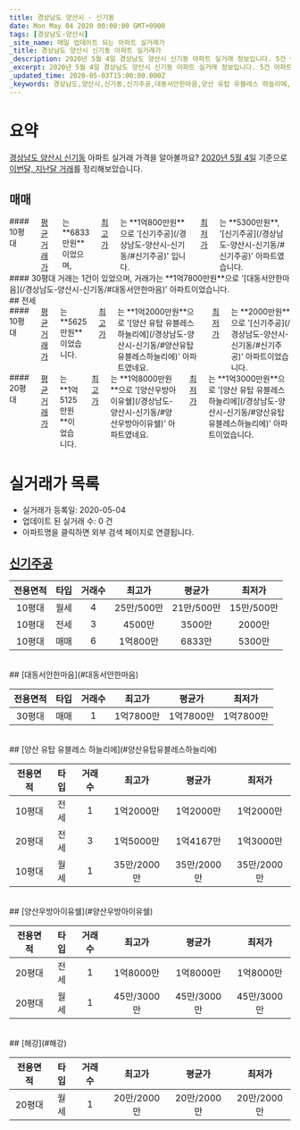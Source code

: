 ```yaml
---
title: 경상남도 양산시 - 신기동
date: Mon May 04 2020 00:00:00 GMT+0900
tags: [경상남도-양산시]
_site_name: 매일 업데이트 되는 아파트 실거래가
_title: 경상남도 양산시 신기동 아파트 실거래가
_description: 2020년 5월 4일 경상남도 양산시 신기동 아파트 실거래 정보입니다. 5건 아파트 정보가 있습니다.
_excerpt: 2020년 5월 4일 경상남도 양산시 신기동 아파트 실거래 정보입니다. 5건 아파트 정보가 있습니다.
_updated_time: 2020-05-03T15:00:00.000Z
_keywords: 경상남도,양산시,신기동,신기주공,대동서안한마음,양산 유탑 유블레스 하늘리에,양산우방아이유쉘,해강
---
```





# 요약
<ins>경상남도 양산시 신기동</ins> 아파트 실거래 가격을 알아볼까요? <ins>2020년 5월 4일</ins> 기준으로 <ins>이번달, 지난달 거래</ins>를 정리해보았습니다.

## 매매
<div class="container">
<div class="six columns" markdown="1">
#### 10평대
<ins>평균 거래가</ins>는 **6833만원**이었으며, <ins>최고가</ins>는 **1억800만원**으로 '[신기주공](/경상남도-양산시-신기동/#신기주공)' 입니다. <ins>최저가</ins>는 **5300만원**, '[신기주공](/경상남도-양산시-신기동/#신기주공)' 아파트였습니다.
</div>
<div class="six columns" markdown="1">
#### 30평대
거래는 1건이 있었으며, 거래가는 **1억7800만원**으로 '[대동서안한마음](/경상남도-양산시-신기동/#대동서안한마음)' 아파트이었습니다.
</div>
</div>
## 전세
<div class="container">
<div class="six columns" markdown="1">
#### 10평대
<ins>평균 거래가</ins>는 **5625만원**이었습니다. <ins>최고가</ins>는 **1억2000만원**으로 '[양산 유탑 유블레스 하늘리에](/경상남도-양산시-신기동/#양산유탑유블레스하늘리에)' 아파트였네요. <ins>최저가</ins>는 **2000만원**으로 '[신기주공](/경상남도-양산시-신기동/#신기주공)' 아파트이었습니다.
</div>
<div class="six columns" markdown="1">
#### 20평대
<ins>평균 거래가</ins>는 **1억5125만원**이었습니다. <ins>최고가</ins>는 **1억8000만원**으로 '[양산우방아이유쉘](/경상남도-양산시-신기동/#양산우방아이유쉘)' 아파트였네요. <ins>최저가</ins>는 **1억3000만원**으로 '[양산 유탑 유블레스 하늘리에](/경상남도-양산시-신기동/#양산유탑유블레스하늘리에)' 아파트이었습니다.
</div>
</div>



# 실거래가 목록
- 실거래가 등록일: 2020-05-04
- 업데이트 된 실거래 수: 0 건
- 아파트명을 클릭하면 외부 검색 페이지로 연결됩니다.

## [신기주공](#신기주공)

|전용면적|타입|거래수|최고가|평균가|최저가|
|:---:|:---:|:---:|:---:|:---:|:---:|
|10평대|<span class="deal-type-3">월세</span>|4|25만/500만|21만/500만|15만/500만|
|10평대|<span class="deal-type-2">전세</span>|3|4500만|3500만|2000만|
|10평대|<span class="deal-type-1">매매</span>|6|1억800만|6833만|5300만|

<br/>
## [대동서안한마음](#대동서안한마음)

|전용면적|타입|거래수|최고가|평균가|최저가|
|:---:|:---:|:---:|:---:|:---:|:---:|
|30평대|<span class="deal-type-1">매매</span>|1|1억7800만|1억7800만|1억7800만|

<br/>
## [양산 유탑 유블레스 하늘리에](#양산유탑유블레스하늘리에)

|전용면적|타입|거래수|최고가|평균가|최저가|
|:---:|:---:|:---:|:---:|:---:|:---:|
|10평대|<span class="deal-type-2">전세</span>|1|1억2000만|1억2000만|1억2000만|
|20평대|<span class="deal-type-2">전세</span>|3|1억5000만|1억4167만|1억3000만|
|10평대|<span class="deal-type-3">월세</span>|1|35만/2000만|35만/2000만|35만/2000만|

<br/>
## [양산우방아이유쉘](#양산우방아이유쉘)

|전용면적|타입|거래수|최고가|평균가|최저가|
|:---:|:---:|:---:|:---:|:---:|:---:|
|20평대|<span class="deal-type-2">전세</span>|1|1억8000만|1억8000만|1억8000만|
|20평대|<span class="deal-type-3">월세</span>|1|45만/3000만|45만/3000만|45만/3000만|

<br/>
## [해강](#해강)

|전용면적|타입|거래수|최고가|평균가|최저가|
|:---:|:---:|:---:|:---:|:---:|:---:|
|20평대|<span class="deal-type-3">월세</span>|1|20만/2000만|20만/2000만|20만/2000만|

<br/>



